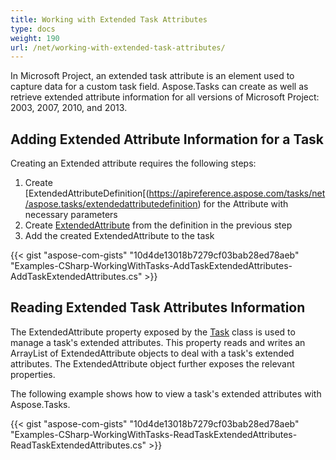 ```yaml
---
title: Working with Extended Task Attributes
type: docs
weight: 190
url: /net/working-with-extended-task-attributes/
---
```


In Microsoft Project, an extended task attribute is an element used to capture data for a custom task field. Aspose.Tasks can create as well as retrieve extended attribute information for all versions of Microsoft Project: 2003, 2007, 2010, and 2013.

## **Adding Extended Attribute Information for a Task**
Creating an Extended attribute requires the following steps:

1. Create [ExtendedAttributeDefinition[(https://apireference.aspose.com/tasks/net/aspose.tasks/extendedattributedefinition) for the Attribute with necessary parameters
2. Create [ExtendedAttribute](https://apireference.aspose.com/tasks/net/aspose.tasks/extendedattribute) from the definition in the previous step
3. Add the created ExtendedAttribute to the task

{{< gist "aspose-com-gists" "10d4de13018b7279cf03bab28ed78aeb" "Examples-CSharp-WorkingWithTasks-AddTaskExtendedAttributes-AddTaskExtendedAttributes.cs" >}}

## **Reading Extended Task Attributes Information**
The ExtendedAttribute property exposed by the [Task](https://apireference.aspose.com/tasks/net/aspose.tasks/task) class is used to manage a task's extended attributes. This property reads and writes an ArrayList of ExtendedAttribute objects to deal with a task's extended attributes. The ExtendedAttribute object further exposes the relevant properties.

The following example shows how to view a task's extended attributes with Aspose.Tasks.

{{< gist "aspose-com-gists" "10d4de13018b7279cf03bab28ed78aeb" "Examples-CSharp-WorkingWithTasks-ReadTaskExtendedAttributes-ReadTaskExtendedAttributes.cs" >}}
